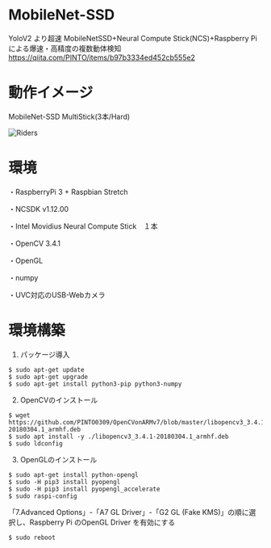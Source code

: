 # MobileNet-SSD
YoloV2 より超速 MobileNetSSD+Neural Compute Stick(NCS)+Raspberry Piによる爆速・高精度の複数動体検知 https://qiita.com/PINTO/items/b97b3334ed452cb555e2

# 動作イメージ
MobileNet-SSD MultiStick(3本/Hard)

![Riders](https://github.com/PINTO0309/MobileNet-SSD/blob/master/media/Riders.gif)

# 環境
・RaspberryPi 3 + Raspbian Stretch

・NCSDK v1.12.00

・Intel Movidius Neural Compute Stick　１本

・OpenCV 3.4.1

・OpenGL

・numpy

・UVC対応のUSB-Webカメラ


# 環境構築
1. パッケージ導入
```
$ sudo apt-get update
$ sudo apt-get upgrade
$ sudo apt-get install python3-pip python3-numpy
```
2. OpenCVのインストール
```
$ wget https://github.com/PINTO0309/OpenCVonARMv7/blob/master/libopencv3_3.4.1-20180304.1_armhf.deb
$ sudo apt install -y ./libopencv3_3.4.1-20180304.1_armhf.deb
$ sudo ldconfig
```
3. OpenGLのインストール
```
$ sudo apt-get install python-opengl
$ sudo -H pip3 install pyopengl
$ sudo -H pip3 install pyopengl_accelerate
$ sudo raspi-config
```
「7.Advanced Options」-「A7 GL Driver」-「G2 GL (Fake KMS)」の順に選択し、Raspberry Pi のOpenGL Driver を有効にする
```
$ sudo reboot
```
